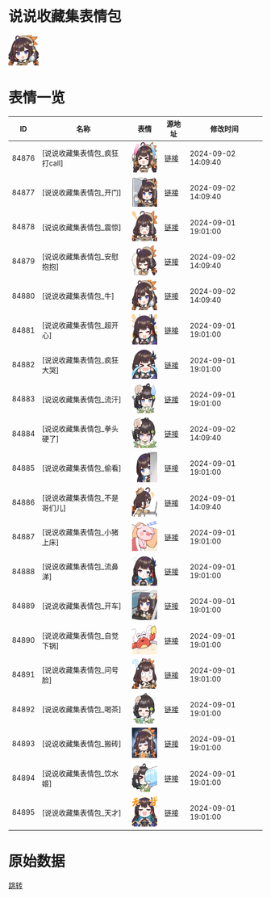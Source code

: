 # 说说收藏集表情包

<img src="./cover.png" height="60" alt="cover" />

# 表情一览

|ID|名称|表情|源地址|修改时间|
|----|----|----|----|----|
|84876|[说说收藏集表情包_疯狂打call]|<img src="./pic/084876_%5B说说收藏集表情包_疯狂打call%5D.png" height="60" alt="疯狂打call"/>|[链接](https://i0.hdslb.com/bfs/garb/53c423a058dae4495d56fb96b616e3e4a3df5d6f.png)|2024-09-02 14:09:40|
|84877|[说说收藏集表情包_开门]|<img src="./pic/084877_%5B说说收藏集表情包_开门%5D.png" height="60" alt="开门"/>|[链接](https://i0.hdslb.com/bfs/garb/bf553042461ba34130f355744ceeb7f865d5604f.png)|2024-09-02 14:09:40|
|84878|[说说收藏集表情包_震惊]|<img src="./pic/084878_%5B说说收藏集表情包_震惊%5D.png" height="60" alt="震惊"/>|[链接](https://i0.hdslb.com/bfs/garb/2c4e19e2ebdbe46c7f18b68d68e8b1a69473f23f.png)|2024-09-01 19:01:00|
|84879|[说说收藏集表情包_安慰抱抱]|<img src="./pic/084879_%5B说说收藏集表情包_安慰抱抱%5D.png" height="60" alt="安慰抱抱"/>|[链接](https://i0.hdslb.com/bfs/garb/a4ed5a79ede4f98555ed70d3fbb279b91450b4f1.png)|2024-09-02 14:09:40|
|84880|[说说收藏集表情包_牛]|<img src="./pic/084880_%5B说说收藏集表情包_牛%5D.png" height="60" alt="牛"/>|[链接](https://i0.hdslb.com/bfs/garb/81135fbfd644ba14ab98743fb582b47743179daa.png)|2024-09-02 14:09:40|
|84881|[说说收藏集表情包_超开心]|<img src="./pic/084881_%5B说说收藏集表情包_超开心%5D.png" height="60" alt="超开心"/>|[链接](https://i0.hdslb.com/bfs/garb/9fb259d6f17f3c5951bb76d074e5868004220b92.png)|2024-09-01 19:01:00|
|84882|[说说收藏集表情包_疯狂大哭]|<img src="./pic/084882_%5B说说收藏集表情包_疯狂大哭%5D.png" height="60" alt="疯狂大哭"/>|[链接](https://i0.hdslb.com/bfs/garb/1051d3bbb24501469d6520eb5af83987ec197e8d.png)|2024-09-01 19:01:00|
|84883|[说说收藏集表情包_流汗]|<img src="./pic/084883_%5B说说收藏集表情包_流汗%5D.png" height="60" alt="流汗"/>|[链接](https://i0.hdslb.com/bfs/garb/a55bb446b09be07a869e1ae42eda76c50f517769.png)|2024-09-01 19:01:00|
|84884|[说说收藏集表情包_拳头硬了]|<img src="./pic/084884_%5B说说收藏集表情包_拳头硬了%5D.png" height="60" alt="拳头硬了"/>|[链接](https://i0.hdslb.com/bfs/garb/08425efa2fa9390d8e5c373ac9cc4d5f8d9800cf.png)|2024-09-02 14:09:40|
|84885|[说说收藏集表情包_偷看]|<img src="./pic/084885_%5B说说收藏集表情包_偷看%5D.png" height="60" alt="偷看"/>|[链接](https://i0.hdslb.com/bfs/garb/a544a5cb8503b0b2ff4dfa8cd706a2f81d0b15be.png)|2024-09-01 19:01:00|
|84886|[说说收藏集表情包_不是哥们儿]|<img src="./pic/084886_%5B说说收藏集表情包_不是哥们儿%5D.png" height="60" alt="不是哥们儿"/>|[链接](https://i0.hdslb.com/bfs/garb/66b541aed0f0002b6c6258d1d7906f398606857a.png)|2024-09-01 14:09:40|
|84887|[说说收藏集表情包_小猪上床]|<img src="./pic/084887_%5B说说收藏集表情包_小猪上床%5D.png" height="60" alt="小猪上床"/>|[链接](https://i0.hdslb.com/bfs/garb/096c92a077e4ed5c93447e443eecf0cd46395ae5.png)|2024-09-01 19:01:00|
|84888|[说说收藏集表情包_流鼻涕]|<img src="./pic/084888_%5B说说收藏集表情包_流鼻涕%5D.png" height="60" alt="流鼻涕"/>|[链接](https://i0.hdslb.com/bfs/garb/469824195b60309e213b2b97d40e76df5d08341c.png)|2024-09-01 19:01:00|
|84889|[说说收藏集表情包_开车]|<img src="./pic/084889_%5B说说收藏集表情包_开车%5D.png" height="60" alt="开车"/>|[链接](https://i0.hdslb.com/bfs/garb/cf2172aeb0026174b5bb40c94e7043eecd32a445.png)|2024-09-01 19:01:00|
|84890|[说说收藏集表情包_自觉下锅]|<img src="./pic/084890_%5B说说收藏集表情包_自觉下锅%5D.png" height="60" alt="自觉下锅"/>|[链接](https://i0.hdslb.com/bfs/garb/ad1cd7f7cb9ec2f3307add2c176c89a09952c0e2.png)|2024-09-01 19:01:00|
|84891|[说说收藏集表情包_问号脸]|<img src="./pic/084891_%5B说说收藏集表情包_问号脸%5D.png" height="60" alt="问号脸"/>|[链接](https://i0.hdslb.com/bfs/garb/21582a39a94e99deda1b1c9ffa70f36b830b49b0.png)|2024-09-01 19:01:00|
|84892|[说说收藏集表情包_喝茶]|<img src="./pic/084892_%5B说说收藏集表情包_喝茶%5D.png" height="60" alt="喝茶"/>|[链接](https://i0.hdslb.com/bfs/garb/5d449354c5615656eabd547eedac54127a21a3fd.png)|2024-09-01 19:01:00|
|84893|[说说收藏集表情包_搬砖]|<img src="./pic/084893_%5B说说收藏集表情包_搬砖%5D.png" height="60" alt="搬砖"/>|[链接](https://i0.hdslb.com/bfs/garb/ec4dcb0a203e5ff2373b480d776f2faabd7e39f3.png)|2024-09-01 19:01:00|
|84894|[说说收藏集表情包_饮水姬]|<img src="./pic/084894_%5B说说收藏集表情包_饮水姬%5D.png" height="60" alt="饮水姬"/>|[链接](https://i0.hdslb.com/bfs/garb/a9c0e25c8e8f87915451d1a69b90b74d8a89880e.png)|2024-09-01 19:01:00|
|84895|[说说收藏集表情包_天才]|<img src="./pic/084895_%5B说说收藏集表情包_天才%5D.png" height="60" alt="天才"/>|[链接](https://i0.hdslb.com/bfs/garb/c64aa7a6652a9befa4e2b93644f2563226516fe6.png)|2024-09-01 19:01:00|

# 原始数据

[跳转](./raw.json)

